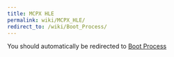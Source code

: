 ```yaml
---
title: MCPX HLE
permalink: wiki/MCPX_HLE/
redirect_to: /wiki/Boot_Process/
---
```


You should automatically be redirected to [Boot Process](/wiki/Boot_Process/)
